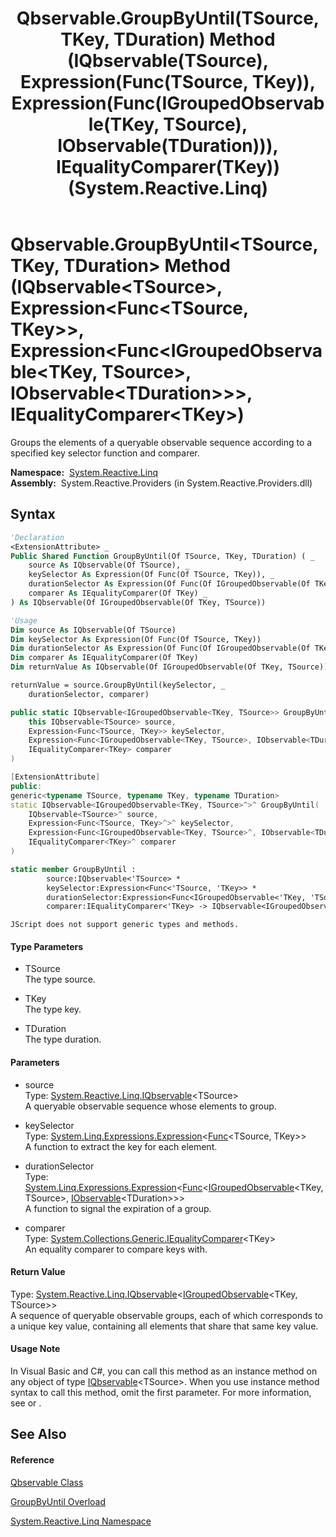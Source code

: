 ﻿---
title: Qbservable.GroupByUntil(TSource, TKey, TDuration) Method (IQbservable(TSource), Expression(Func(TSource, TKey)), Expression(Func(IGroupedObservable(TKey, TSource), IObservable(TDuration))), IEqualityComparer(TKey)) (System.Reactive.Linq)
TOCTitle: GroupByUntil(TSource, TKey, TDuration) Method (IQbservable(TSource), Expression(Func(TSource, TKey)), Expression(Func(IGroupedObservable(TKey, TSource), IObservable(TDuration))), IEqualityComparer(TKey))
ms:assetid: M:System.Reactive.Linq.Qbservable.GroupByUntil``3(System.Reactive.Linq.IQbservable{``0},System.Linq.Expressions.Expression{System.Func{``0,``1}},System.Linq.Expressions.Expression{System.Func{System.Reactive.Linq.IGroupedObservable{``1,``0},System.IObservable{``2}}},System.Collections.Generic.IEqualityComparer{``1})
ms:mtpsurl: https://msdn.microsoft.com/en-us/library/Hh244242(v=VS.103)
ms:contentKeyID: 36069876
ms.date: 06/28/2011
mtps_version: v=VS.103
dev_langs:
- vb
- csharp
- c++
- fsharp
- jscript
---

# Qbservable.GroupByUntil\<TSource, TKey, TDuration\> Method (IQbservable\<TSource\>, Expression\<Func\<TSource, TKey\>\>, Expression\<Func\<IGroupedObservable\<TKey, TSource\>, IObservable\<TDuration\>\>\>, IEqualityComparer\<TKey\>)

Groups the elements of a queryable observable sequence according to a specified key selector function and comparer.

**Namespace:**  [System.Reactive.Linq](hh211929\(v=vs.103\).md)  
**Assembly:**  System.Reactive.Providers (in System.Reactive.Providers.dll)

## Syntax

``` vb
'Declaration
<ExtensionAttribute> _
Public Shared Function GroupByUntil(Of TSource, TKey, TDuration) ( _
    source As IQbservable(Of TSource), _
    keySelector As Expression(Of Func(Of TSource, TKey)), _
    durationSelector As Expression(Of Func(Of IGroupedObservable(Of TKey, TSource), IObservable(Of TDuration))), _
    comparer As IEqualityComparer(Of TKey) _
) As IQbservable(Of IGroupedObservable(Of TKey, TSource))
```

``` vb
'Usage
Dim source As IQbservable(Of TSource)
Dim keySelector As Expression(Of Func(Of TSource, TKey))
Dim durationSelector As Expression(Of Func(Of IGroupedObservable(Of TKey, TSource), IObservable(Of TDuration)))
Dim comparer As IEqualityComparer(Of TKey)
Dim returnValue As IQbservable(Of IGroupedObservable(Of TKey, TSource))

returnValue = source.GroupByUntil(keySelector, _
    durationSelector, comparer)
```

``` csharp
public static IQbservable<IGroupedObservable<TKey, TSource>> GroupByUntil<TSource, TKey, TDuration>(
    this IQbservable<TSource> source,
    Expression<Func<TSource, TKey>> keySelector,
    Expression<Func<IGroupedObservable<TKey, TSource>, IObservable<TDuration>>> durationSelector,
    IEqualityComparer<TKey> comparer
)
```

``` c++
[ExtensionAttribute]
public:
generic<typename TSource, typename TKey, typename TDuration>
static IQbservable<IGroupedObservable<TKey, TSource>^>^ GroupByUntil(
    IQbservable<TSource>^ source, 
    Expression<Func<TSource, TKey>^>^ keySelector, 
    Expression<Func<IGroupedObservable<TKey, TSource>^, IObservable<TDuration>^>^>^ durationSelector, 
    IEqualityComparer<TKey>^ comparer
)
```

``` fsharp
static member GroupByUntil : 
        source:IQbservable<'TSource> * 
        keySelector:Expression<Func<'TSource, 'TKey>> * 
        durationSelector:Expression<Func<IGroupedObservable<'TKey, 'TSource>, IObservable<'TDuration>>> * 
        comparer:IEqualityComparer<'TKey> -> IQbservable<IGroupedObservable<'TKey, 'TSource>> 
```

``` jscript
JScript does not support generic types and methods.
```

#### Type Parameters

  - TSource  
    The type source.

<!-- end list -->

  - TKey  
    The type key.

<!-- end list -->

  - TDuration  
    The type duration.

#### Parameters

  - source  
    Type: [System.Reactive.Linq.IQbservable](hh229328\(v=vs.103\).md)\<TSource\>  
    A queryable observable sequence whose elements to group.  

<!-- end list -->

  - keySelector  
    Type: [System.Linq.Expressions.Expression](https://msdn.microsoft.com/en-us/library/Bb335710)\<[Func](https://msdn.microsoft.com/en-us/library/Bb549151)\<TSource, TKey\>\>  
    A function to extract the key for each element.  

<!-- end list -->

  - durationSelector  
    Type: [System.Linq.Expressions.Expression](https://msdn.microsoft.com/en-us/library/Bb335710)\<[Func](https://msdn.microsoft.com/en-us/library/Bb549151)\<[IGroupedObservable](hh229876\(v=vs.103\).md)\<TKey, TSource\>, [IObservable](https://msdn.microsoft.com/en-us/library/Dd990377)\<TDuration\>\>\>  
    A function to signal the expiration of a group.  

<!-- end list -->

  - comparer  
    Type: [System.Collections.Generic.IEqualityComparer](https://msdn.microsoft.com/en-us/library/ms132151)\<TKey\>  
    An equality comparer to compare keys with.  

#### Return Value

Type: [System.Reactive.Linq.IQbservable](hh229328\(v=vs.103\).md)\<[IGroupedObservable](hh229876\(v=vs.103\).md)\<TKey, TSource\>\>  
A sequence of queryable observable groups, each of which corresponds to a unique key value, containing all elements that share that same key value.  

#### Usage Note

In Visual Basic and C\#, you can call this method as an instance method on any object of type [IQbservable](hh229328\(v=vs.103\).md)\<TSource\>. When you use instance method syntax to call this method, omit the first parameter. For more information, see [](https://msdn.microsoft.com/en-us/library/Bb384936) or [](https://msdn.microsoft.com/en-us/library/Bb383977).

## See Also

#### Reference

[Qbservable Class](hh211693\(v=vs.103\).md)

[GroupByUntil Overload](hh211895\(v=vs.103\).md)

[System.Reactive.Linq Namespace](hh211929\(v=vs.103\).md)

